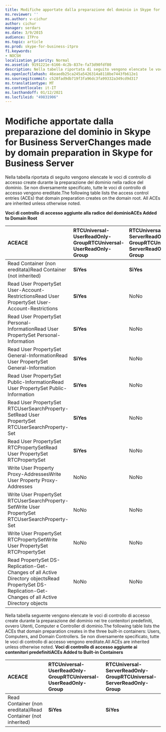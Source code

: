 ```yaml
---
title: Modifiche apportate dalla preparazione del dominio in Skype for Business Server
ms.reviewer: ''
ms.author: v-cichur
author: cichur
manager: serdars
ms.date: 3/9/2015
audience: ITPro
ms.topic: article
ms.prod: skype-for-business-itpro
f1.keywords:
- NOCSH
localization_priority: Normal
ms.assetid: 9191221e-6166-4c2b-837e-fa73d90fdf80
description: Nella tabella riportata di seguito vengono elencate le voci di controllo di accesso create durante la preparazione del dominio nella radice del dominio. Se non diversamente specificato, tutte le voci di controllo di accesso vengono ereditate.
ms.openlocfilehash: 46eaedb25ca245a5426314a8118be7443fb612e1
ms.sourcegitcommit: c528fad9db719f3fa96dc3fa99332a349cd9d317
ms.translationtype: MT
ms.contentlocale: it-IT
ms.lasthandoff: 01/12/2021
ms.locfileid: "49831906"
---
```

# <a name="changes-made-by-domain-preparation-in-skype-for-business-server"></a><span data-ttu-id="81f90-104">Modifiche apportate dalla preparazione del dominio in Skype for Business Server</span><span class="sxs-lookup"><span data-stu-id="81f90-104">Changes made by domain preparation in Skype for Business Server</span></span>
 
<span data-ttu-id="81f90-p102">Nella tabella riportata di seguito vengono elencate le voci di controllo di accesso create durante la preparazione del dominio nella radice del dominio. Se non diversamente specificato, tutte le voci di controllo di accesso vengono ereditate.</span><span class="sxs-lookup"><span data-stu-id="81f90-p102">The following table lists the access control entries (ACEs) that domain preparation creates on the domain root. All ACEs are inherited unless otherwise noted.</span></span>
  
<span data-ttu-id="81f90-107">**Voci di controllo di accesso aggiunte alla radice del dominio**</span><span class="sxs-lookup"><span data-stu-id="81f90-107">**ACEs Added to Domain Root**</span></span>

|<span data-ttu-id="81f90-108">**ACE**</span><span class="sxs-lookup"><span data-stu-id="81f90-108">**ACE**</span></span>|<span data-ttu-id="81f90-109">**RTCUniversal-UserReadOnly-Group**</span><span class="sxs-lookup"><span data-stu-id="81f90-109">**RTCUniversal-UserReadOnly-Group**</span></span>|<span data-ttu-id="81f90-110">**RTCUniversal-ServerReadOnly-Group**</span><span class="sxs-lookup"><span data-stu-id="81f90-110">**RTCUniversal-ServerReadOnly-Group**</span></span>|<span data-ttu-id="81f90-111">**RTCUniversal-UserAdmins**</span><span class="sxs-lookup"><span data-stu-id="81f90-111">**RTCUniversal-UserAdmins**</span></span>|<span data-ttu-id="81f90-112">**RTCHSUniversal-Services**</span><span class="sxs-lookup"><span data-stu-id="81f90-112">**RTCHSUniversal-Services**</span></span>|<span data-ttu-id="81f90-113">**Authenticated-Users**</span><span class="sxs-lookup"><span data-stu-id="81f90-113">**Authenticated-Users**</span></span>|
|:-----|:-----|:-----|:-----|:-----|:-----|
|<span data-ttu-id="81f90-114">Read Container (non ereditata)</span><span class="sxs-lookup"><span data-stu-id="81f90-114">Read Container (not inherited)</span></span>  <br/> |<span data-ttu-id="81f90-115">**Sì**</span><span class="sxs-lookup"><span data-stu-id="81f90-115">**Yes**</span></span> <br/> |<span data-ttu-id="81f90-116">**Sì**</span><span class="sxs-lookup"><span data-stu-id="81f90-116">**Yes**</span></span> <br/> |<span data-ttu-id="81f90-117">No</span><span class="sxs-lookup"><span data-stu-id="81f90-117">No</span></span>  <br/> |<span data-ttu-id="81f90-118">No</span><span class="sxs-lookup"><span data-stu-id="81f90-118">No</span></span>  <br/> |<span data-ttu-id="81f90-119">No</span><span class="sxs-lookup"><span data-stu-id="81f90-119">No</span></span>  <br/> |
|<span data-ttu-id="81f90-120">Read User PropertySet User-Account-Restrictions</span><span class="sxs-lookup"><span data-stu-id="81f90-120">Read User PropertySet User-Account-Restrictions</span></span>  <br/> |<span data-ttu-id="81f90-121">**Sì**</span><span class="sxs-lookup"><span data-stu-id="81f90-121">**Yes**</span></span> <br/> |<span data-ttu-id="81f90-122">No</span><span class="sxs-lookup"><span data-stu-id="81f90-122">No</span></span>  <br/> |<span data-ttu-id="81f90-123">No</span><span class="sxs-lookup"><span data-stu-id="81f90-123">No</span></span>  <br/> |<span data-ttu-id="81f90-124">No</span><span class="sxs-lookup"><span data-stu-id="81f90-124">No</span></span>  <br/> |<span data-ttu-id="81f90-125">No</span><span class="sxs-lookup"><span data-stu-id="81f90-125">No</span></span>  <br/> |
|<span data-ttu-id="81f90-126">Read User PropertySet Personal-Information</span><span class="sxs-lookup"><span data-stu-id="81f90-126">Read User PropertySet Personal-Information</span></span>  <br/> |<span data-ttu-id="81f90-127">**Sì**</span><span class="sxs-lookup"><span data-stu-id="81f90-127">**Yes**</span></span> <br/> |<span data-ttu-id="81f90-128">No</span><span class="sxs-lookup"><span data-stu-id="81f90-128">No</span></span>  <br/> |<span data-ttu-id="81f90-129">No</span><span class="sxs-lookup"><span data-stu-id="81f90-129">No</span></span>  <br/> |<span data-ttu-id="81f90-130">No</span><span class="sxs-lookup"><span data-stu-id="81f90-130">No</span></span>  <br/> |<span data-ttu-id="81f90-131">No</span><span class="sxs-lookup"><span data-stu-id="81f90-131">No</span></span>  <br/> |
|<span data-ttu-id="81f90-132">Read User PropertySet General-Information</span><span class="sxs-lookup"><span data-stu-id="81f90-132">Read User PropertySet General-Information</span></span>  <br/> |<span data-ttu-id="81f90-133">**Sì**</span><span class="sxs-lookup"><span data-stu-id="81f90-133">**Yes**</span></span> <br/> |<span data-ttu-id="81f90-134">No</span><span class="sxs-lookup"><span data-stu-id="81f90-134">No</span></span>  <br/> |<span data-ttu-id="81f90-135">No</span><span class="sxs-lookup"><span data-stu-id="81f90-135">No</span></span>  <br/> |<span data-ttu-id="81f90-136">No</span><span class="sxs-lookup"><span data-stu-id="81f90-136">No</span></span>  <br/> |<span data-ttu-id="81f90-137">No</span><span class="sxs-lookup"><span data-stu-id="81f90-137">No</span></span>  <br/> |
|<span data-ttu-id="81f90-138">Read User PropertySet Public-Information</span><span class="sxs-lookup"><span data-stu-id="81f90-138">Read User PropertySet Public-Information</span></span>  <br/> |<span data-ttu-id="81f90-139">**Sì**</span><span class="sxs-lookup"><span data-stu-id="81f90-139">**Yes**</span></span> <br/> |<span data-ttu-id="81f90-140">No</span><span class="sxs-lookup"><span data-stu-id="81f90-140">No</span></span>  <br/> |<span data-ttu-id="81f90-141">No</span><span class="sxs-lookup"><span data-stu-id="81f90-141">No</span></span>  <br/> |<span data-ttu-id="81f90-142">No</span><span class="sxs-lookup"><span data-stu-id="81f90-142">No</span></span>  <br/> |<span data-ttu-id="81f90-143">No</span><span class="sxs-lookup"><span data-stu-id="81f90-143">No</span></span>  <br/> |
|<span data-ttu-id="81f90-144">Read User PropertySet RTCUserSearchProperty-Set</span><span class="sxs-lookup"><span data-stu-id="81f90-144">Read User PropertySet RTCUserSearchProperty-Set</span></span>  <br/> |<span data-ttu-id="81f90-145">**Sì**</span><span class="sxs-lookup"><span data-stu-id="81f90-145">**Yes**</span></span> <br/> |<span data-ttu-id="81f90-146">No</span><span class="sxs-lookup"><span data-stu-id="81f90-146">No</span></span>  <br/> |<span data-ttu-id="81f90-147">No</span><span class="sxs-lookup"><span data-stu-id="81f90-147">No</span></span>  <br/> |<span data-ttu-id="81f90-148">No</span><span class="sxs-lookup"><span data-stu-id="81f90-148">No</span></span>  <br/> |<span data-ttu-id="81f90-149">**Sì**</span><span class="sxs-lookup"><span data-stu-id="81f90-149">**Yes**</span></span> <br/> |
|<span data-ttu-id="81f90-150">Read User PropertySet RTCPropertySet</span><span class="sxs-lookup"><span data-stu-id="81f90-150">Read User PropertySet RTCPropertySet</span></span>  <br/> |<span data-ttu-id="81f90-151">**Sì**</span><span class="sxs-lookup"><span data-stu-id="81f90-151">**Yes**</span></span> <br/> |<span data-ttu-id="81f90-152">No</span><span class="sxs-lookup"><span data-stu-id="81f90-152">No</span></span>  <br/> |<span data-ttu-id="81f90-153">No</span><span class="sxs-lookup"><span data-stu-id="81f90-153">No</span></span>  <br/> |<span data-ttu-id="81f90-154">No</span><span class="sxs-lookup"><span data-stu-id="81f90-154">No</span></span>  <br/> |<span data-ttu-id="81f90-155">No</span><span class="sxs-lookup"><span data-stu-id="81f90-155">No</span></span>  <br/> |
|<span data-ttu-id="81f90-156">Write User Property Proxy-Addresses</span><span class="sxs-lookup"><span data-stu-id="81f90-156">Write User Property Proxy-Addresses</span></span>  <br/> |<span data-ttu-id="81f90-157">No</span><span class="sxs-lookup"><span data-stu-id="81f90-157">No</span></span>  <br/> |<span data-ttu-id="81f90-158">No</span><span class="sxs-lookup"><span data-stu-id="81f90-158">No</span></span>  <br/> |<span data-ttu-id="81f90-159">**Sì**</span><span class="sxs-lookup"><span data-stu-id="81f90-159">**Yes**</span></span> <br/> |<span data-ttu-id="81f90-160">No</span><span class="sxs-lookup"><span data-stu-id="81f90-160">No</span></span>  <br/> |<span data-ttu-id="81f90-161">No</span><span class="sxs-lookup"><span data-stu-id="81f90-161">No</span></span>  <br/> |
|<span data-ttu-id="81f90-162">Write User PropertySet RTCUserSearchProperty-Set</span><span class="sxs-lookup"><span data-stu-id="81f90-162">Write User PropertySet RTCUserSearchProperty-Set</span></span>  <br/> |<span data-ttu-id="81f90-163">No</span><span class="sxs-lookup"><span data-stu-id="81f90-163">No</span></span>  <br/> |<span data-ttu-id="81f90-164">No</span><span class="sxs-lookup"><span data-stu-id="81f90-164">No</span></span>  <br/> |<span data-ttu-id="81f90-165">**Sì**</span><span class="sxs-lookup"><span data-stu-id="81f90-165">**Yes**</span></span> <br/> |<span data-ttu-id="81f90-166">No</span><span class="sxs-lookup"><span data-stu-id="81f90-166">No</span></span>  <br/> |<span data-ttu-id="81f90-167">No</span><span class="sxs-lookup"><span data-stu-id="81f90-167">No</span></span>  <br/> |
|<span data-ttu-id="81f90-168">Write User PropertySet RTCPropertySet</span><span class="sxs-lookup"><span data-stu-id="81f90-168">Write User PropertySet RTCPropertySet</span></span>  <br/> |<span data-ttu-id="81f90-169">No</span><span class="sxs-lookup"><span data-stu-id="81f90-169">No</span></span>  <br/> |<span data-ttu-id="81f90-170">No</span><span class="sxs-lookup"><span data-stu-id="81f90-170">No</span></span>  <br/> |<span data-ttu-id="81f90-171">**Sì**</span><span class="sxs-lookup"><span data-stu-id="81f90-171">**Yes**</span></span> <br/> |<span data-ttu-id="81f90-172">No</span><span class="sxs-lookup"><span data-stu-id="81f90-172">No</span></span>  <br/> |<span data-ttu-id="81f90-173">No</span><span class="sxs-lookup"><span data-stu-id="81f90-173">No</span></span>  <br/> |
|<span data-ttu-id="81f90-174">Read PropertySet DS-Replication-Get-Changes of all Active Directory objects</span><span class="sxs-lookup"><span data-stu-id="81f90-174">Read PropertySet DS-Replication-Get-Changes of all Active Directory objects</span></span>  <br/> |<span data-ttu-id="81f90-175">No</span><span class="sxs-lookup"><span data-stu-id="81f90-175">No</span></span>  <br/> |<span data-ttu-id="81f90-176">No</span><span class="sxs-lookup"><span data-stu-id="81f90-176">No</span></span>  <br/> |<span data-ttu-id="81f90-177">No</span><span class="sxs-lookup"><span data-stu-id="81f90-177">No</span></span>  <br/> |<span data-ttu-id="81f90-178">**Sì**</span><span class="sxs-lookup"><span data-stu-id="81f90-178">**Yes**</span></span> <br/> |<span data-ttu-id="81f90-179">No</span><span class="sxs-lookup"><span data-stu-id="81f90-179">No</span></span>  <br/> |
   
<span data-ttu-id="81f90-180">Nella tabella seguente vengono elencate le voci di controllo di accesso create durante la preparazione del dominio nei tre contenitori predefiniti, ovvero Utenti, Computer e Controller di dominio.</span><span class="sxs-lookup"><span data-stu-id="81f90-180">The following table lists the ACEs that domain preparation creates in the three built-in containers: Users, Computers, and Domain Controllers.</span></span> <span data-ttu-id="81f90-181">Se non diversamente specificato, tutte le voci di controllo di accesso vengono ereditate.</span><span class="sxs-lookup"><span data-stu-id="81f90-181">All ACEs are inherited unless otherwise noted.</span></span>
<span data-ttu-id="81f90-182">**Voci di controllo di accesso aggiunte ai contenitori predefiniti**</span><span class="sxs-lookup"><span data-stu-id="81f90-182">**ACEs Added to Built-in Containers**</span></span>

|<span data-ttu-id="81f90-183">**ACE**</span><span class="sxs-lookup"><span data-stu-id="81f90-183">**ACE**</span></span>|<span data-ttu-id="81f90-184">**RTCUniversal-UserReadOnly-Group**</span><span class="sxs-lookup"><span data-stu-id="81f90-184">**RTCUniversal-UserReadOnly-Group**</span></span>|<span data-ttu-id="81f90-185">**RTCUniversal-ServerReadOnly-Group**</span><span class="sxs-lookup"><span data-stu-id="81f90-185">**RTCUniversal-ServerReadOnly-Group**</span></span>|
|:-----|:-----|:-----|
|<span data-ttu-id="81f90-186">Read Container (non ereditata)</span><span class="sxs-lookup"><span data-stu-id="81f90-186">Read Container (not inherited)</span></span>  <br/> |<span data-ttu-id="81f90-187">**Sì**</span><span class="sxs-lookup"><span data-stu-id="81f90-187">**Yes**</span></span> <br/> |<span data-ttu-id="81f90-188">**Sì**</span><span class="sxs-lookup"><span data-stu-id="81f90-188">**Yes**</span></span> <br/> |
   


